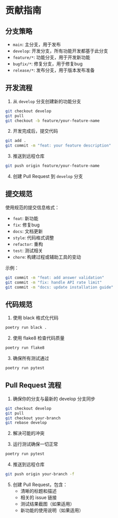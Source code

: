 # 贡献指南

## 分支策略

- `main`: 主分支，用于发布
- `develop`: 开发分支，所有功能开发都基于此分支
- `feature/*`: 功能分支，用于开发新功能
- `bugfix/*`: 修复分支，用于修复bug
- `release/*`: 发布分支，用于版本发布准备

## 开发流程

1. 从 `develop` 分支创建新的功能分支
```bash
git checkout develop
git pull
git checkout -b feature/your-feature-name
```

2. 开发完成后，提交代码
```bash
git add .
git commit -m "feat: your feature description"
```

3. 推送到远程仓库
```bash
git push origin feature/your-feature-name
```

4. 创建 Pull Request 到 `develop` 分支

## 提交规范

使用规范的提交信息格式：

- `feat`: 新功能
- `fix`: 修复bug
- `docs`: 文档更新
- `style`: 代码格式调整
- `refactor`: 重构
- `test`: 测试相关
- `chore`: 构建过程或辅助工具的变动

示例：
```bash
git commit -m "feat: add answer validation"
git commit -m "fix: handle API rate limit"
git commit -m "docs: update installation guide"
```

## 代码规范

1. 使用 black 格式化代码
```bash
poetry run black .
```

2. 使用 flake8 检查代码质量
```bash
poetry run flake8
```

3. 确保所有测试通过
```bash
poetry run pytest
```

## Pull Request 流程

1. 确保你的分支与最新的 develop 分支同步
```bash
git checkout develop
git pull
git checkout your-branch
git rebase develop
```

2. 解决可能的冲突

3. 运行测试确保一切正常
```bash
poetry run pytest
```

4. 推送到远程仓库
```bash
git push origin your-branch -f
```

5. 创建 Pull Request，包含：
   - 清晰的标题和描述
   - 相关的 issue 链接
   - 测试结果截图（如果适用）
   - 新功能的使用说明（如果适用）
